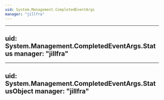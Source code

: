 ```yaml
---
uid: System.Management.CompletedEventArgs
manager: "jillfra"
---
```


---
uid: System.Management.CompletedEventArgs.Status
manager: "jillfra"
---

---
uid: System.Management.CompletedEventArgs.StatusObject
manager: "jillfra"
---
